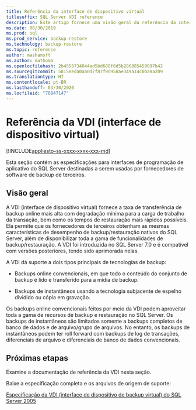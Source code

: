 ```yaml
---
title: Referência da interface de dispositivo virtual
titlesuffix: SQL Server VDI reference
description: Este artigo fornece uma visão geral da referência da interface de dispositivo virtual para o backup do SQL Server.
ms.date: 08/30/2019
ms.prod: sql
ms.prod_service: backup-restore
ms.technology: backup-restore
ms.topic: reference
author: mashamsft
ms.author: mathoma
ms.openlocfilehash: 2b4556734044ad5bd688f8d5b286885450897b42
ms.sourcegitcommit: 58158eda0aa0d7f87f9d958ae349a14c0ba8a209
ms.translationtype: HT
ms.contentlocale: pt-BR
ms.lasthandoff: 03/30/2020
ms.locfileid: "70847147"
---
```

# <a name="virtual-device-interface-vdi-reference"></a>Referência da VDI (interface de dispositivo virtual)

[!INCLUDE[appliesto-ss-xxxx-xxxx-xxx-md](../../../includes/appliesto-ss-xxxx-xxxx-xxx-md.md)]

Esta seção contém as especificações para interfaces de programação de aplicativo do SQL Server destinadas a serem usadas por fornecedores de software de backup de terceiros.

## <a name="overview"></a>Visão geral

A VDI (interface de dispositivo virtual) fornece a taxa de transferência de backup online mais alta com degradação mínima para a carga de trabalho da transação, bem como os tempos de restauração mais rápidos possíveis. Ela permite que os fornecedores de terceiros obtenham as mesmas características de desempenho de backup/restauração nativos do SQL Server, além de disponibilizar toda a gama de funcionalidades de backup/restauração. A VDI foi introduzida no SQL Server 7.0 e é compatível com versões posteriores, tendo sido aprimorada nelas.

A VDI dá suporte a dois tipos principais de tecnologias de backup:

- Backups online convencionais, em que todo o conteúdo do conjunto de backup é lido e transferido para a mídia de backup.

- Backups de instantâneos usando a tecnologia subjacente de espelho dividido ou cópia em gravação.

Os backups online convencionais feitos por meio da VDI podem aproveitar toda a gama de recursos de backup e restauração no SQL Server. Os backups de instantâneos são limitados somente a backups completos de banco de dados e de arquivo/grupo de arquivos. No entanto, os backups de instantâneos podem ter roll forward com backups de log de transações, diferenciais de arquivo e diferenciais de banco de dados convencionais.

## <a name="next-steps"></a>Próximas etapas

Examine a documentação de referência da VDI nesta seção.

Baixe a especificação completa e os arquivos de origem de suporte:

[Especificação da VDI (interface de dispositivo de backup virtual) do SQL Server 2005](https://www.microsoft.com/download/details.aspx?id=17282)